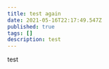 ```yaml
---
title: test again
date: 2021-05-16T22:17:49.547Z
published: true
tags: []
description: test
---
```

test